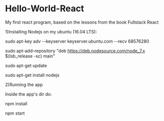 # Hello-World-React
My first react program, based on the lessons from the book Fullstack React

1)Installing Nodejs on my ubuntu (16.04 LTS):

  sudo apt-key adv --keyserver keyserver.ubuntu.com --recv 68576280 
  
  sudo apt-add-repository "deb https://deb.nodesource.com/node_7.x $(lsb_release -sc) main" 
  
  sudo apt-get update 
  
  sudo apt-get install nodejs  
  
2)Running the app

  Inside the app's dir do:
  
  npm install
  
  npm start
